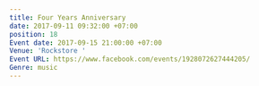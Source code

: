 ```yaml
---
title: Four Years Anniversary
date: 2017-09-11 09:32:00 +07:00
position: 18
Event date: 2017-09-15 21:00:00 +07:00
Venue: 'Rockstore '
Event URL: https://www.facebook.com/events/1928072627444205/
Genre: music
---
```


